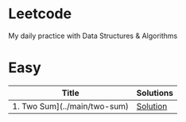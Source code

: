 # Leetcode
My daily practice with Data Structures & Algorithms

# Easy
|      Title     |   Solutions   |
|----------------|---------------|
|1. Two Sum](../main/two-sum)|[Solution](../main/two-sum/two-sum.py)|
